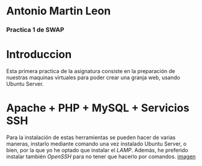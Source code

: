 #                   Antonio Martin Leon
###                  Practica 1 de SWAP

# Introduccion
Esta primera practica de la asignatura consiste en la preparación de nuestras maquinas virtuales para poder crear una granja web, usando Ubuntu Server.
# Apache + PHP + MySQL + Servicios SSH
Para la instalación de estas herramientas se pueden hacer de varias maneras, instarlo mediante comando una vez instalado Ubuntu Server, o bien, por la que yo he optado que instalar el *LAMP*.
Además, he preferido instalar también *OpenSSH* para no tener que hacerlo por comandos.
[imagen](https://github.com/antonioml97/SWAP/blob/master/practica1/Imagenes/ConfiguracionLAMP.png)
